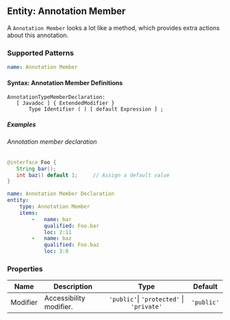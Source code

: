 ## Entity: Annotation Member

 A `Annotation Member` looks a lot like a method, which provides extra actions about this annotation.

### Supported Patterns

```yaml
name: Annotation Member
```

#### Syntax: Annotation Member Definitions

```text
AnnotationTypeMemberDeclaration:
   [ Javadoc ] { ExtendedModifier }
       Type Identifier ( ) [ default Expression ] ;
```

##### Examples

###### Annotation member declaration

```java
@interface Foo {
   String bar();
   int baz() default 1;     // Assign a default value
}
```

```yaml
name: Annotation Member Declaration
entity:
    type: Annotation Member
    items:
        -   name: bar
            qualified: Foo.bar
            loc: 2:11
        -   name: baz
            qualified: Foo.baz
            loc: 3:8
```

### Properties

| Name     | Description             |    Type     |     Default     |
|----------|-------------------------|:-----------:|:---------------:|
| Modifier | Accessibility modifier. | `'public'`\| `'protected'` \| `'private'` | `'public'` |

